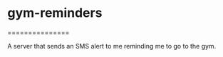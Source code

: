 # gym-reminders
===============

A server that sends an SMS alert to me reminding me to go to the gym.
